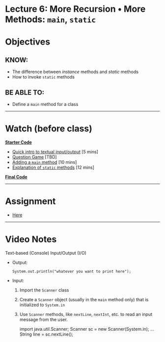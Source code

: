 # Lecture 6: More Recursion • More Methods: `main`, `static`

# Objectives

## KNOW:
- The difference between _instance_ methods and _static_ methods 
- How to invoke `static` methods
  
## BE ABLE TO:
- Define a `main` method for a class


---
# Watch (before class)

[**Starter Code**](https://github.com/nadeemabdulhamid/csc225-fall2020/tree/master/lec060-question-tree/start)

- [Quick intro to textual input/output](https://mediaspace.berry.edu/media/Quick+intro+to+textual+input+output/0_znivpaea) [5 mins]
- [Question Game]( ) [TBD]
- [Adding a `main` method](https://mediaspace.berry.edu/media/lecture4ext-questiongame-main/1_3z9ds5wr) [10 mins]
- [Explanation of `static` methods](https://mediaspace.berry.edu/media/lecture4ext-static-methods/1_5vj3mz4b) [12 mins]

[**Final Code**](https://github.com/nadeemabdulhamid/csc225-fall2020/tree/master/lec060-question-tree/final)


---
# Assignment

- [Here](work)

---
# Video Notes

Text-based (Console) Input/Output (I/O)
- Output: 

      System.out.println("whatever you want to print here");
      
- Input:
  1. Import the `Scanner` class
  2. Create a `Scanner` object (usually in the `main` method only) that is initialized to `System.in` 
  3. Use `Scanner` methods, like `nextLine`, `nextInt`, etc. to read an input message from the user.
  
        import java.util.Scanner;
        Scanner sc = new Scanner(System.in);
        ...
        String line = sc.nextLine();
        
